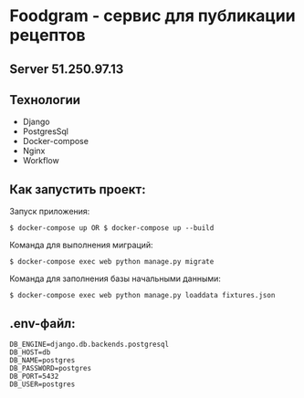 # Foodgram - сервис для публикации рецептов

## Server 51.250.97.13

## Технологии
* Django
* PostgresSql
* Docker-compose
* Nginx
* Workflow

## Как запустить проект:

Запуск приложения:
```
$ docker-compose up OR $ docker-compose up --build
```
Команда для выполнения миграций:
```
$ docker-compose exec web python manage.py migrate
```
Команда для заполнения базы начальными данными:
```
$ docker-compose exec web python manage.py loaddata fixtures.json 
```
## .env-файл:

```
DB_ENGINE=django.db.backends.postgresql
DB_HOST=db
DB_NAME=postgres
DB_PASSWORD=postgres
DB_PORT=5432
DB_USER=postgres
```

